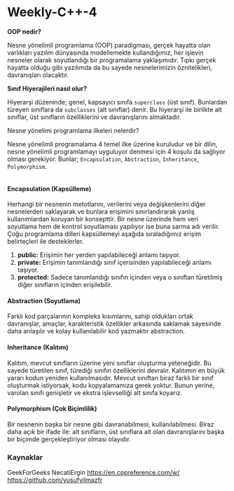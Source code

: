 # Weekly-C++-4

<!-- wp:paragraph -->
<p><strong>OOP nedir?</strong></p>
<!-- /wp:paragraph -->

<!-- wp:paragraph -->
<p>Nesne yönelimli programlama (OOP) paradigması, gerçek hayatta olan varlıkları yazılım dünyasında modellemekte kullandığımız, her işlevin nesneler olarak soyutlandığı bir programalama yaklaşımıdır. Tıpkı gerçek hayatta olduğu gibi yazılımda da bu sayede nesnelerimizin öznitelikleri, davranışları olacaktır.</p>
<!-- /wp:paragraph -->

<!-- wp:paragraph -->
<p><strong>Sınıf Hiyerajileri nasıl olur?</strong></p>
<!-- /wp:paragraph -->

<!-- wp:paragraph -->
<p>Hiyerarşi düzeninde; genel, kapsayıcı sınıfa <code>superclass</code> (üst sınıf). Bunlardan türeyen sınıflara da <code>subclasses</code> (alt sınıflar) denir. Bu hiyerarşi ile birlikte alt sınıflar, üst sınıfların özelliklerini ve davranışlarını almaktadır.</p>
<!-- /wp:paragraph -->

<!-- wp:paragraph -->
<p>Nesne yönelimi programlama ilkeleri nelerdir?</p>
<!-- /wp:paragraph -->

<!-- wp:paragraph -->
<p>Nesne yönelimli programalama 4 temel ilke üzerine kuruludur ve bir dilin, nesne yönelimli programlamayı uyguluyor denmesi için 4 koşulu da sağlıyor olması gerekiyor. Bunlar; <code>Encapsulation</code>, <code>Abstraction</code>, <code>Inheritance</code>, <code>Polymorphism</code>.</p>
<!-- /wp:paragraph -->

<!-- wp:image {"id":1801,"sizeSlug":"large","linkDestination":"none"} -->
<figure class="wp-block-image size-large"><img src="https://salihspacehome.files.wordpress.com/2022/05/resim-5.png?w=900" alt="" class="wp-image-1801"/></figure>
<!-- /wp:image -->

<!-- wp:heading {"level":4} -->
<h4>Encapsulation (Kapsülleme)</h4>
<!-- /wp:heading -->

<!-- wp:paragraph -->
<p>Herhangi bir nesnenin metotlarını, verilerini veya değişkenlerini diğer nesnelerden saklayarak ve bunlara erişimini sınırlandırarak yanlış kullanımlardan koruyan bir konsepttir. Bir nesne üzerinde hem veri soyutlama hem de kontrol soyutlaması yapılıyor ise buna sarma adı verilir. Çoğu programlama dilleri kapsüllemeyi aşağıda sıraladığımız erişim belirteçleri ile desteklerler.</p>
<!-- /wp:paragraph -->

<!-- wp:list {"ordered":true} -->
<ol><li><strong>public:</strong> Erişimin her yerden yapılabileceği anlamı taşıyor.</li><li><strong>private:</strong> Erişimin tanımlandığı sınıf içerisinden yapılabileceği anlamı taşıyor.</li><li><strong>protected:</strong> Sadece tanımlandığı sınıfın içinden veya o sınıftan türetilmiş diğer sınıfların içinden erişilebilir.</li></ol>
<!-- /wp:list -->

<!-- wp:heading {"level":4} -->
<h4><a href="https://github.com/yusufyilmazfr/tasarim-desenleri-turkce-kaynak#abstraction-soyutlama"></a>Abstraction (Soyutlama)</h4>
<!-- /wp:heading -->

<!-- wp:paragraph -->
<p>Farklı kod parçalarının kompleks kısımlarını, sahip oldukları ortak davranışlar, amaçlar, karakteristik özellikler arkasında saklamak sayesinde daha anlaşılır ve kolay kullanılabilir kod yazmaktır abstraction.</p>
<!-- /wp:paragraph -->

<!-- wp:heading {"level":4} -->
<h4>Inheritance (Kalıtım)</h4>
<!-- /wp:heading -->

<!-- wp:paragraph -->
<p>Kalıtım, mevcut sınıfların üzerine yeni sınıflar oluşturma yeteneğidir. Bu sayede türetilen sınıf, türediği sınıfın özelliklerini devralır. Kalıtımın en büyük yararı kodun yeniden kullanılmasıdır. Mevcut sınıftan biraz farklı bir sınıf oluşturmak istiyorsak, kodu kopyalamamıza gerek yoktur. Bunun yerine, varolan sınıfı genişletir ve ekstra işlevselliği alt sınıfa koyarız.&nbsp;&nbsp;&nbsp;&nbsp;</p>
<!-- /wp:paragraph -->

<!-- wp:heading {"level":4} -->
<h4>Polymorphism (Çok Biçimlilik)</h4>
<!-- /wp:heading -->

<!-- wp:paragraph -->
<p>Bir nesnenin başka bir nesne gibi davranabilmesi, kullanılabilmesi. Biraz daha açık bir ifade ile: alt sınıfların, üst sınıflara ait olan davranışlarını başka bir biçimde gerçekleştiriyor olması olayıdır.</p>
<!-- /wp:paragraph -->

     
### Kaynaklar
GeekForGeeks
NecatiErgin
https://en.cppreference.com/w/
https://github.com/yusufyilmazfr

